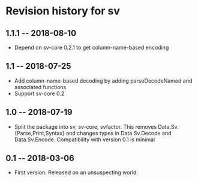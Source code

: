 # Revision history for sv

## 1.1.1 -- 2018-08-10

* Depend on sv-core 0.2.1 to get column-name-based encoding

## 1.1 -- 2018-07-25

* Add column-name-based decoding by adding parseDecodeNamed and associated functions
* Support sv-core 0.2

## 1.0 -- 2018-07-19

* Split the package into sv, sv-core, svfactor. This removes Data.Sv.{Parse,Print,Syntax}
  and changes types in Data.Sv.Decode and Data.Sv.Encode.
  Compatibility with version 0.1 is minimal

## 0.1 -- 2018-03-06

* First version. Released on an unsuspecting world.
